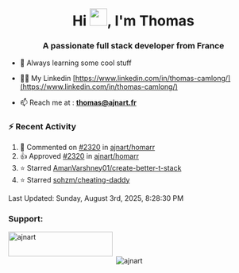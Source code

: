 <h1 align="center">Hi <img height="35px" src="https://raw.githubusercontent.com/MartinHeinz/MartinHeinz/master/wave.gif" width="35px"/>, I'm Thomas</h1>
<h3 align="center">A passionate full stack developer from France</h3>

- 🌱 Always learning some cool stuff 

- 👨‍💻 My Linkedin [https://www.linkedin.com/in/thomas-camlong/](https://www.linkedin.com/in/thomas-camlong/)

- 📫 Reach me at : **thomas@ajnart.fr**

### :zap: Recent Activity

<!--RECENT_ACTIVITY:start-->
1. 💬 Commented on [#2320](https://github.com/ajnart/homarr/pull/2320#issuecomment-3146537332) in [ajnart/homarr](https://github.com/ajnart/homarr)<br>
2. 👍 Approved [#2320](https://github.com/ajnart/homarr/pull/2320#pullrequestreview-3081056996) in [ajnart/homarr](https://github.com/ajnart/homarr)<br>
3. ⭐ Starred [AmanVarshney01/create-better-t-stack](https://github.com/AmanVarshney01/create-better-t-stack)<br>
4. ⭐ Starred [sohzm/cheating-daddy](https://github.com/sohzm/cheating-daddy)<br>
<!--RECENT_ACTIVITY:end-->

<!--RECENT_ACTIVITY:last_update-->
Last Updated: Sunday, August 3rd, 2025, 8:28:30 PM
<!--RECENT_ACTIVITY:last_update_end-->
<h3 align="left">Support:</h3>
<p><a href="https://ko-fi.com/ajnart"> <img align="left" src="https://cdn.ko-fi.com/cdn/kofi3.png?v=3" height="50" width="210" alt="ajnart" /></a></p><br><br>

<p>&nbsp;<img align="center" src="https://github-readme-stats.vercel.app/api?username=ajnart&show_icons=true&theme=tokyonight&locale=en" alt="ajnart" /></p>
